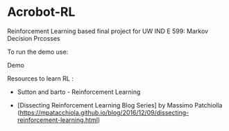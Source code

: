 # Acrobot-RL
Reinforcement Learning based final project for UW IND E 599: Markov Decision Prcosses

To run the demo use:

Demo 


Resources to learn RL : 

+ Sutton and barto - Reinforcement Learning

+ [Dissecting Reinforcement Learning Blog Series] by Massimo Patchiolla (https://mpatacchiola.github.io/blog/2016/12/09/dissecting-reinforcement-learning.html)
